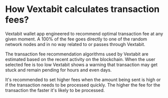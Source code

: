 # How Vextabit calculates transaction fees?

Vextabit wallet app engineered to recommend optimal transaction fee at any given moment. A 100% of the fee goes directly to one of the random network nodes and in no way related to or passes through Vextabit.

The transaction fee recommendation algorithms used by Vextabit are estimated based on the recent activity on the blockchain. When the user selected fee is too low Vextabit shows a warning that transaction may get stuck and remain pending for hours and even days.

It's recommended to set higher fees when the amount being sent is high or if the transaction needs to be processed quickly. The higher the fee for the transaction the faster it's likely to be processed.

